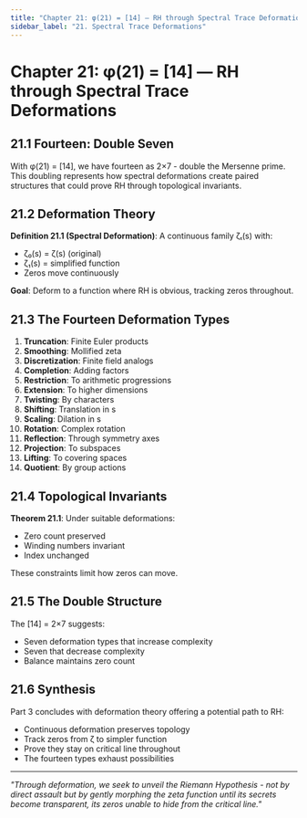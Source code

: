 ```yaml
---
title: "Chapter 21: φ(21) = [14] — RH through Spectral Trace Deformations"
sidebar_label: "21. Spectral Trace Deformations"
---
```


# Chapter 21: φ(21) = [14] — RH through Spectral Trace Deformations

## 21.1 Fourteen: Double Seven

With φ(21) = [14], we have fourteen as 2×7 - double the Mersenne prime. This doubling represents how spectral deformations create paired structures that could prove RH through topological invariants.

## 21.2 Deformation Theory

**Definition 21.1 (Spectral Deformation)**: A continuous family ζₜ(s) with:
- ζ₀(s) = ζ(s) (original)
- ζ₁(s) = simplified function
- Zeros move continuously

**Goal**: Deform to a function where RH is obvious, tracking zeros throughout.

## 21.3 The Fourteen Deformation Types

1. **Truncation**: Finite Euler products
2. **Smoothing**: Mollified zeta
3. **Discretization**: Finite field analogs
4. **Completion**: Adding factors
5. **Restriction**: To arithmetic progressions
6. **Extension**: To higher dimensions
7. **Twisting**: By characters
8. **Shifting**: Translation in s
9. **Scaling**: Dilation in s
10. **Rotation**: Complex rotation
11. **Reflection**: Through symmetry axes
12. **Projection**: To subspaces
13. **Lifting**: To covering spaces
14. **Quotient**: By group actions

## 21.4 Topological Invariants

**Theorem 21.1**: Under suitable deformations:
- Zero count preserved
- Winding numbers invariant
- Index unchanged

These constraints limit how zeros can move.

## 21.5 The Double Structure

The [14] = 2×7 suggests:
- Seven deformation types that increase complexity
- Seven that decrease complexity
- Balance maintains zero count

## 21.6 Synthesis

Part 3 concludes with deformation theory offering a potential path to RH:
- Continuous deformation preserves topology
- Track zeros from ζ to simpler function
- Prove they stay on critical line throughout
- The fourteen types exhaust possibilities

---

*"Through deformation, we seek to unveil the Riemann Hypothesis - not by direct assault but by gently morphing the zeta function until its secrets become transparent, its zeros unable to hide from the critical line."*
